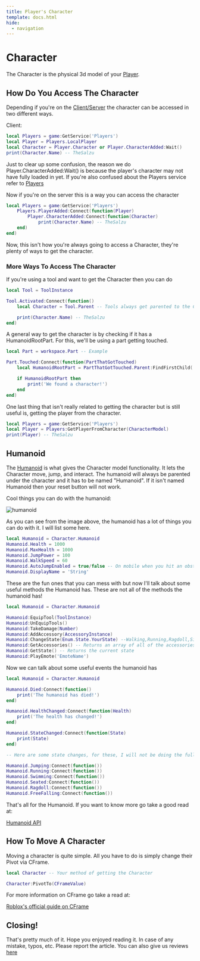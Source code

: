 ```yaml
---
title: Player's Character
template: docs.html
hide:
  - navigation
---
```


# Character
The Character is the physical 3d model of your [Player](https://create.roblox.com/docs/reference/engine/classes/Player).

## How Do You Access The Character
Depending if you're on the [Client/Server](https://developer.roblox.com/en-us/articles/Roblox-Client-Server-Model) the character can be accessed in two different ways.

Client:
```lua
local Players = game:GetService('Players')
local Player = Players.LocalPlayer
local Character = Player.Character or Player.CharacterAdded:Wait()
print(Character.Name) -- TheSalzu
```

Just to clear up some confusion, the reason we do Player.CharacterAdded:Wait() is because the player's character may not have fully loaded in yet. If you're also confused about the Players service refer to [Players](https://developer.roblox.com/en-us/api-reference/class/Players)

Now if you're on the server this is a way you can access the character

```lua
local Players = game:GetService('Players')
    Players.PlayerAdded:Connect(function(Player)
        Player.CharacterAdded:Connect(function(Character)
            print(Character.Name) -- TheSalzu
    end)
end)
```

Now, this isn't how you're always going to access a Character, they're plenty of ways to get the character.

### More Ways To Access The Character
If you're using a tool and want to get the Character then you can do

```lua
local Tool = ToolInstance

Tool.Activated:Connect(function()
    local Character = Tool.Parent -- Tools always get parented to the Character

    print(Character.Name) -- TheSalzu
end)
```

A general way to get the character is by checking if it has a HumanoidRootPart. For this, we'll be using a part getting touched.

```lua
local Part = workspace.Part -- Example

Part.Touched:Connect(function(PartThatGotTouched)
    local HumanoidRootPart = PartThatGotTouched.Parent:FindFirstChild('HumanoidRootPart')

    if HumanoidRootPart then
        print('We found a character!')
    end
end)
```

One last thing that isn't really related to getting the character but is still useful is, getting the player from the character.

```lua
local Players = game:GetService('Players')
local Player = Players:GetPlayerFromCharacter(CharacterModel)
print(Player) -- TheSalzu
```


## Humanoid
The [Humanoid](https://create.roblox.com/docs/reference/engine/classes/Humanoid) is what gives the Character model functionality. It lets the Character move, jump, and interact. The humanoid will always be parented under the character and it has to be named "Humanoid". If it isn't named Humanoid then your reset button will not work.

Cool things you can do with the humanoid:

![humanoid](https://imgur.com/ltzzVda.png)

As you can see from the image above, the humanoid has a lot of things you can do with it. I will list some here.

```lua
local Humanoid = Character.Humanoid
Humanoid.Health = 1000
Humanoid.MaxHealth = 1000
Humanoid.JumpPower = 100
Humanoid.WalkSpeed = 60
Humanoid.AutoJumpEnabled = true/false -- On mobile when you hit an obstacle it will auto jump
Humanoid.DisplayName = 'String'
```

These are the fun ones that you can mess with but now I'll talk about some useful methods the Humanoid has.
These are not all of the methods the humanoid has!

```lua
local Humanoid = Character.Humanoid

Humanoid:EquipTool(ToolInstance)
Humanoid:UnEquipTools()
Humanoid:TakeDamage(Number)
Humanoid:AddAccessory(AccessoryInstance)
Humanoid:ChangeState(Enum.State.YourState) --Walking,Running,Ragdoll,Sitting,Jumping
Humanoid:GetAccessories() -- Returns an array of all of the accessories
Humanoid:GetState() -- Returns the current state
Humanoid:PlayEmote('EmoteName')
```

Now we can talk about some useful events the humanoid has

```lua
local Humanoid = Character.Humanoid

Humanoid.Died:Connect(function()
    print('The humanoid has died!')
end)

Humanoid.HealthChanged:Connect(function(Health)
    print('The health has changed!')
end)

Humanoid.StateChanged:Connect(function(State)
    print(State)
end)

-- Here are some state changes, for these, I will not be doing the full event with the end)

Humanoid.Jumping:Connect(function())
Humanoid.Running:Connect(function())
Humanoid.Swimming:Connect(function())
Humanoid.Seated:Connect(function())
Humanoid.Ragdoll:Connect(function())
Humanoid.FreeFalling:Connect(function())
```

That's all for the Humanoid. If you want to know more go take a good read at:

[Humanoid API](https://create.roblox.com/docs/reference/engine/classes/Humanoid)

## How To Move A Character
Moving a character is quite simple. All you have to do is simply change their Pivot via CFrame.

```lua
local Character -- Your method of getting the Character

Character:PivotTo(CFrameValue)
```

For more information on CFrame go take a read at:

[Roblox's official guide on CFrame](https://developer.roblox.com/en-us/articles/Understanding-CFrame)  

## Closing!
That's pretty much of it. Hope you enjoyed reading it. In case of any mistake, typos, etc. Please report the article. You can also give us reviews [here](https://rodevs-helpers.github.io/Helpers-Documents/Others/Help_Us%21/)
